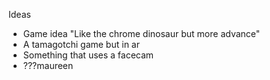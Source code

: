 Ideas
- Game idea "Like the chrome dinosaur but more advance"
- A tamagotchi game but in ar
- Something that uses a facecam
- ???maureen

